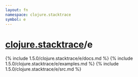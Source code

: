 ```yaml
---
layout: fn
namespace: clojure.stacktrace
symbol: e
---
```


# [clojure.stacktrace](../)/e

{% include 1.5.0/clojure.stacktrace/e/docs.md %}
{% include 1.5.0/clojure.stacktrace/e/examples.md %}
{% include 1.5.0/clojure.stacktrace/e/src.md %}

